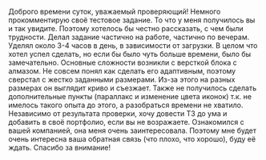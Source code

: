 Доброго времени суток, уважаемый проверяющий!
Немного прокомментирую своё тестовое задание.
То что у меня получилось вы и так увидите. Поэтому хотелось бы честно рассказать, с чем были трудности.
Делал задание частично на работе, частично по вечерам. Уделял около 3-4 часов в день, в зависимости от загрузки. В целом что хотел успел сделать, но если бы было чуть больше времени, было бы замечательно.
Основные сложности возникли с версткой блока с алмазом. Не совсем понял как сделать его адаптивным, поэтому сверстал с жестко заданными размерами. Из-за этого на разных размерах он выглядит криво и съезжает.
Также не получилось сделать дополнительные пункты (параллакс и изменение цвета иконок) т.к. не имелось такого опыта до этого, а разобраться времени не хватило.
Независимо от результата проверки, хочу довести ТЗ до ума и добавить в своё портфолио, если вы не возражаете.
Ознакомился с вашей компанией, она меня очень заинтересовала.
Поэтому мне будет очень интересна ваша обратная связь (что плохо, что хорошо), буду её ждать.
Спасибо за внимание!
